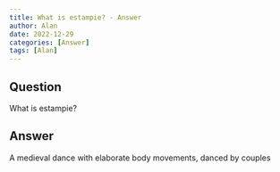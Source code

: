 ```yaml
---
title: What is estampie? - Answer
author: Alan
date: 2022-12-29
categories: [Answer]
tags: [Alan]
---
```


## Question

What is estampie?



## Answer

A medieval dance with elaborate body movements, danced by couples